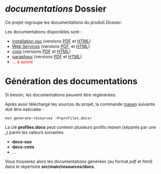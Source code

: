 [//]: #  (github url : https://github.com/digitechRD/dossier)

# _documentations_ **Dossier**

Ce projet regroupe les documentations du produit _Dossier_.

Les documentations disponibles sont :

* [installation sso](src/adoc/sso/dossier-sso.adoc) (versions [PDF](src/main/resources/docs/sso/dossier-sso.pdf) et
  [HTML](src/main/resources/docs/sso/dossier-sso.html))
* [Web Services](src/adoc/webservices/dossier-webservices.adoc) (versions [PDF](src/main/resources/docs/webservices/dossier-webservices.pdf),
  et [HTML](src/main/resources/docs/webservices/dossier-webservices.html))
* [cmis](src/adoc/cmis/dossier-cmis.adoc) (versions [PDF](src/main/resources/docs/cmis/dossier-cmis.pdf)
  et [HTML](src/main/resources/docs/cmis/dossier-cmis.html))
* [parapheur](src/adoc/signature-book/dossier-signature-book.adoc) (versions [PDF](src/main/resources/docs/signature-book/dossier-signature-book.pdf) et 
  [HTML](src/main/resources/docs/signature-book/dossier-signature-book.html))
* <span style="color: #FF0000;">... à suivre</span>

# Génération des documentations

Si besoin, les documentations peuvent être regénérées.

Après avoir téléchargé les sources du projet,
la commande [maven](https://maven.apache.org/) suivante doit être exécutée :

```console
mvn generate-resources -P<profiles.docs>
```

La clé **profiles.docs** peut contenir plusieurs profils _maven_ (séparés par une **,**) parmi les valeurs suivantes

* **docs-sso**
* **docs-cmis**
* ...

Vous trouverez alors les documentations générées (au format _pdf_ et _html_) dans le répertoire **src/main/resources/docs**.
